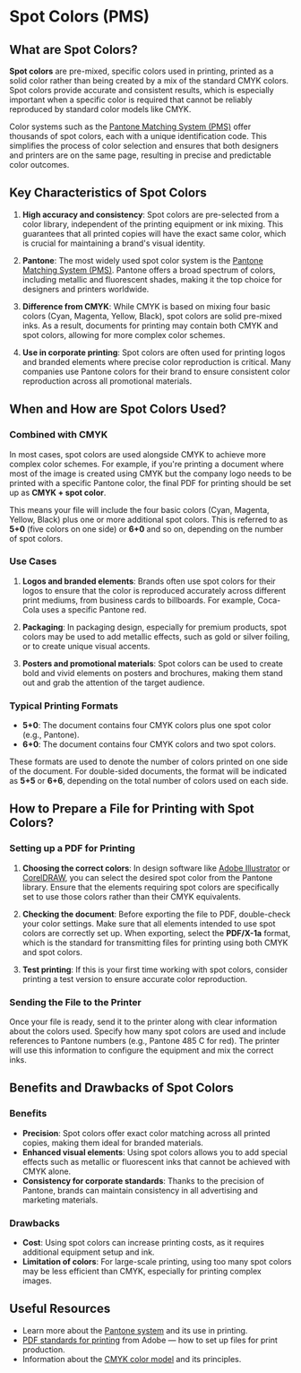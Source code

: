 # Spot Colors (PMS)

## What are Spot Colors?

**Spot colors** are pre-mixed, specific colors used in printing, printed as a solid color rather than being created by a mix of the standard CMYK colors. Spot colors provide accurate and consistent results, which is especially important when a specific color is required that cannot be reliably reproduced by standard color models like CMYK.

Color systems such as the [Pantone Matching System (PMS)](https://www.pantone.com) offer thousands of spot colors, each with a unique identification code. This simplifies the process of color selection and ensures that both designers and printers are on the same page, resulting in precise and predictable color outcomes.

## Key Characteristics of Spot Colors

1. **High accuracy and consistency**: Spot colors are pre-selected from a color library, independent of the printing equipment or ink mixing. This guarantees that all printed copies will have the exact same color, which is crucial for maintaining a brand's visual identity.

2. **Pantone**: The most widely used spot color system is the [Pantone Matching System (PMS)](https://www.pantone.com). Pantone offers a broad spectrum of colors, including metallic and fluorescent shades, making it the top choice for designers and printers worldwide.

3. **Difference from CMYK**: While CMYK is based on mixing four basic colors (Cyan, Magenta, Yellow, Black), spot colors are solid pre-mixed inks. As a result, documents for printing may contain both CMYK and spot colors, allowing for more complex color schemes.

4. **Use in corporate printing**: Spot colors are often used for printing logos and branded elements where precise color reproduction is critical. Many companies use Pantone colors for their brand to ensure consistent color reproduction across all promotional materials.

## When and How are Spot Colors Used?

### Combined with CMYK

In most cases, spot colors are used alongside CMYK to achieve more complex color schemes. For example, if you're printing a document where most of the image is created using CMYK but the company logo needs to be printed with a specific Pantone color, the final PDF for printing should be set up as **CMYK + spot color**.

This means your file will include the four basic colors (Cyan, Magenta, Yellow, Black) plus one or more additional spot colors. This is referred to as **5+0** (five colors on one side) or **6+0** and so on, depending on the number of spot colors.

### Use Cases

1. **Logos and branded elements**: Brands often use spot colors for their logos to ensure that the color is reproduced accurately across different print mediums, from business cards to billboards. For example, Coca-Cola uses a specific Pantone red.
   
2. **Packaging**: In packaging design, especially for premium products, spot colors may be used to add metallic effects, such as gold or silver foiling, or to create unique visual accents.
   
3. **Posters and promotional materials**: Spot colors can be used to create bold and vivid elements on posters and brochures, making them stand out and grab the attention of the target audience.

### Typical Printing Formats

- **5+0**: The document contains four CMYK colors plus one spot color (e.g., Pantone).
- **6+0**: The document contains four CMYK colors and two spot colors.

These formats are used to denote the number of colors printed on one side of the document. For double-sided documents, the format will be indicated as **5+5** or **6+6**, depending on the total number of colors used on each side.

## How to Prepare a File for Printing with Spot Colors?

### Setting up a PDF for Printing

1. **Choosing the correct colors**: In design software like [Adobe Illustrator](https://www.adobe.com/products/illustrator.html) or [CorelDRAW](https://www.coreldraw.com), you can select the desired spot color from the Pantone library. Ensure that the elements requiring spot colors are specifically set to use those colors rather than their CMYK equivalents.

2. **Checking the document**: Before exporting the file to PDF, double-check your color settings. Make sure that all elements intended to use spot colors are correctly set up. When exporting, select the **PDF/X-1a** format, which is the standard for transmitting files for printing using both CMYK and spot colors.

3. **Test printing**: If this is your first time working with spot colors, consider printing a test version to ensure accurate color reproduction.

### Sending the File to the Printer

Once your file is ready, send it to the printer along with clear information about the colors used. Specify how many spot colors are used and include references to Pantone numbers (e.g., Pantone 485 C for red). The printer will use this information to configure the equipment and mix the correct inks.

## Benefits and Drawbacks of Spot Colors

### Benefits

- **Precision**: Spot colors offer exact color matching across all printed copies, making them ideal for branded materials.
- **Enhanced visual elements**: Using spot colors allows you to add special effects such as metallic or fluorescent inks that cannot be achieved with CMYK alone.
- **Consistency for corporate standards**: Thanks to the precision of Pantone, brands can maintain consistency in all advertising and marketing materials.

### Drawbacks

- **Cost**: Using spot colors can increase printing costs, as it requires additional equipment setup and ink.
- **Limitation of colors**: For large-scale printing, using too many spot colors may be less efficient than CMYK, especially for printing complex images.

## Useful Resources

- Learn more about the [Pantone system](https://www.pantone.com) and its use in printing.
- [PDF standards for printing](https://www.adobe.com/acrobat/pdf-printer.html) from Adobe — how to set up files for print production.
- Information about the [CMYK color model](https://en.wikipedia.org/wiki/CMYK_color_model) and its principles.
